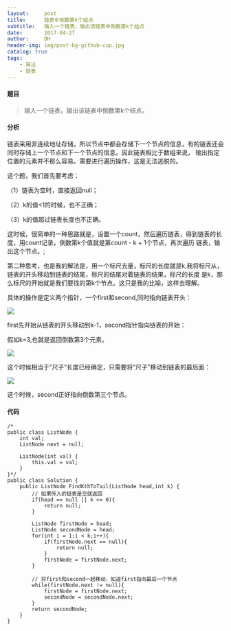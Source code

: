 ```yaml
---
layout:     post
title:      链表中倒数第k个结点
subtitle:   输入一个链表，输出该链表中倒数第k个结点
date:       2017-04-27
author:     DH
header-img: img/post-bg-github-cup.jpg 
catalog: true
tags:
    - 算法
    - 链表
---
```

#### 题目

>输入一个链表，输出该链表中倒数第k个结点。

#### 分析

链表采用非连续地址存储，所以节点中都会存储下一个节点的信息，有的链表还会同时存储上一个节点和下一个节点的信息。因此链表相比于数组来说，
输出指定位置的元素并不那么容易。需要进行遍历操作，这是无法逃脱的。

这个题，我们首先要考虑：

（1）链表为空时，直接返回null； 

（2）k的值<1的时候，也不正确； 

（3）k的值超过链表长度也不正确。

这时候，很简单的一种思路就是，设置一个count，然后遍历链表，得到链表的长度，用count记录，倒数第k个值就是第count - k + 1个节点，再次遍历
链表，输出这个节点。;

第二种思考，也是我的解法是，用一个标尺去量，标尺的长度就是k,我将标尺从，链表的开头移动到链表的结尾，标尺的结尾对着链表的结果，标尺的长度
是k，那么标尺的开始就是我们要找的第k个节点。这只是我的比喻，这样去理解。 

具体的操作是定义两个指针，一个first和second,同时指向链表开头： 

![](https://ws3.sinaimg.cn/large/006tNc79gy1fhgwa6sm21j30f4053gln.jpg)

first先开始从链表的开头移动到k-1，second指针指向链表的开始： 

假如k=3,也就是返回倒数第3个元素。 

![](https://ws1.sinaimg.cn/large/006tNc79gy1fhgwargsi3j30eu03z0sr.jpg)

这个时候相当于“尺子”长度已经确定，只需要将“尺子”移动到链表的最后面： 

![](https://ws1.sinaimg.cn/large/006tNc79gy1fhgwb8kwz0j30h0056gln.jpg)

这个时候，second正好指向倒数第三个节点。

#### 代码

```
/*
public class ListNode {
    int val;
    ListNode next = null;

    ListNode(int val) {
        this.val = val;
    }
}*/
public class Solution {
    public ListNode FindKthToTail(ListNode head,int k) {
        // 如果传入的链表是空就返回
        if(head == null || k <= 0){
            return null;
        }

        ListNode firstNode = head;
        ListNode secondNode = head;
        for(int i = 1;i < k;i++){
            if(firstNode.next == null){
                return null;
            }
            firstNode = firstNode.next; 
        }

        // 将first和second一起移动，知道first指向最后一个节点
        while(firstNode.next != null){
            firstNode = firstNode.next;
            secondNode = secondNode.next;
        }
        return secondNode;
    }
}		

```
